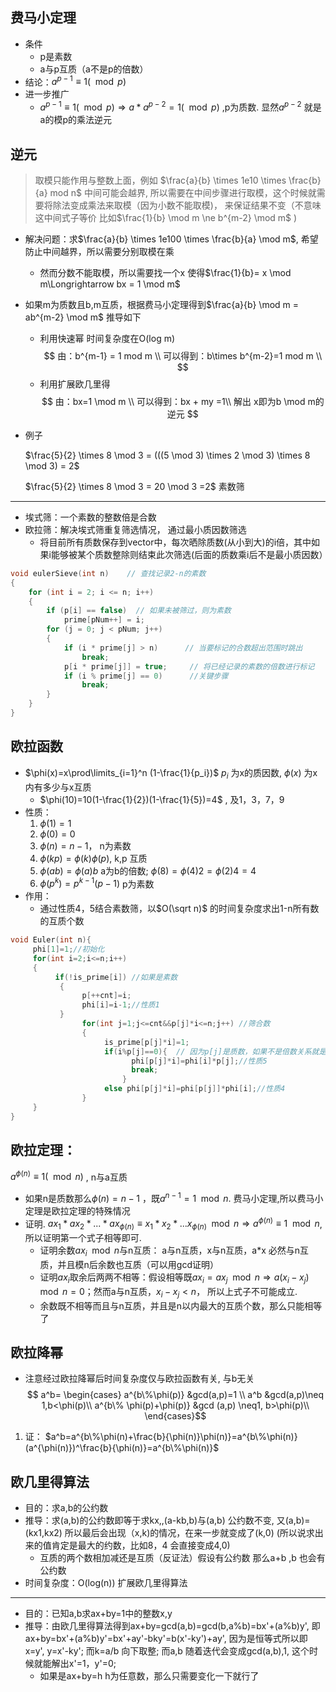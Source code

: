费马小定理
----
- 条件
    - p是素数
    - a与p互质（a不是p的倍数）
- 结论：$a^{p-1}\equiv 1 (\mod p)$ 
- 进一步推广
    - $a^{p-1}\equiv 1 (\mod p)\Longrightarrow a*a^{p-2}=1(\mod p)$ ,p为质数. 显然$a^{p-2}$ 就是a的模p的乘法逆元

逆元
----
> 取模只能作用与整数上面，例如 $\frac{a}{b} \times 1e10 \times \frac{b}{a} mod n$ 中间可能会越界, 所以需要在中间步骤进行取模，这个时候就需要将除法变成乘法来取模（因为小数不能取模)， 来保证结果不变（不意味这中间式子等价 比如$\frac{1}{b} \mod m \ne b^{m-2} \mod m$ )
- 解决问题：求$\frac{a}{b} \times 1e100 \times \frac{b}{a} \mod m$, 希望防止中间越界，所以需要分别取模在乘
    - 然而分数不能取模，所以需要找一个x 使得$\frac{1}{b}= x \mod m\Longrightarrow bx = 1 \mod m$
- 如果m为质数且b,m互质，根据费马小定理得到$\frac{a}{b} \mod m =  ab^{m-2} \mod m$ 推导如下
    - 利用快速幂 时间复杂度在O(log m)
    $$
    由：b^{m-1} = 1 mod m \\
    可以得到：b\times b^{m-2}=1 mod m \\
    $$
    - 利用扩展欧几里得
$$
由：bx=1 \mod m \\
可以得到：bx + my =1\\
解出 x即为b \mod m的逆元
$$

- 例子

    $\frac{5}{2} \times 8 \mod 3 = (((5 \mod 3) \times 2 \mod 3) \times 8 \mod 3) = 2$

    $\frac{5}{2} \times 8 \mod 3 = 20 \mod 3 =2$
素数筛
----
- 埃式筛：一个素数的整数倍是合数
- 欧拉筛：解决埃式筛重复筛选情况， 通过最小质因数筛选
    - 将目前所有质数保存到vector中，每次晒除质数(从小到大)的i倍，其中如果i能够被某个质数整除则结束此次筛选(后面的质数乘i后不是最小质因数）
```c++
void eulerSieve(int n)    // 查找记录2-n的素数
{
    for (int i = 2; i <= n; i++)
    {
        if (p[i] == false)  // 如果未被筛过，则为素数
            prime[pNum++] = i;
        for (j = 0; j < pNum; j++)
        {
            if (i * prime[j] > n)      // 当要标记的合数超出范围时跳出
                break;
            p[i * prime[j]] = true;     // 将已经记录的素数的倍数进行标记
            if (i % prime[j] == 0)      //关键步骤
                break;
        }
    }
}
```
欧拉函数
----
- $\phi(x)=x\prod\limits_{i=1}^n (1-\frac{1}{p_i})$ $p_i$ 为x的质因数, $\phi(x)$ 为x内有多少与x互质
	- $\phi(10)=10(1-\frac{1}{2})(1-\frac{1}{5})=4$ , 及1，3，7，9
- 性质：
	1. $\phi(1)=1$
	2. $\phi(0)=0$
	3. $\phi(n)=n-1$， n为素数
    4. $\phi(kp)=\phi(k)\phi(p)$, k,p 互质
    5. $\phi(ab)=\phi(a)b$ a为b的倍数; $\phi(8)=\phi(4)2=\phi(2)4=4$
	6. $\phi(p^k)=p^{k-1}(p-1)$ p为素数
- 作用： 
    - 通过性质4，5结合素数筛，以$O(\sqrt n)$ 的时间复杂度求出1-n所有数的互质个数
```c++
void Euler(int n){
	 phi[1]=1;//初始化 
	 for(int i=2;i<=n;i++)
	 {
	 	  if(!is_prime[i]) //如果是素数 
		   {
	 	  	 	p[++cnt]=i;
	 	  	 	phi[i]=i-1;//性质1 
	 	   }
	 	  	 	for(int j=1;j<=cnt&&p[j]*i<=n;j++) //筛合数 
				{
	 	  	 		 is_prime[p[j]*i]=1;
	 	  	 		 if(i%p[j]==0){  // 因为p[j]是质数，如果不是倍数关系就是互质关系
	 	  	 		 	   phi[p[j]*i]=phi[i]*p[j];//性质5
	 	  	 		 	   break;
						 }
					 else phi[p[j]*i]=phi[p[j]]*phi[i];//性质4
				} 
	 }
}
```
欧拉定理：
----
$a^{\phi(n)}\equiv 1(\mod n)$ , n与a互质
- 如果n是质数那么$\phi(n)=n-1$ ，既$a^{n-1} = 1 \mod n$. 费马小定理,所以费马小定理是欧拉定理的特殊情况
- 证明. $ax_1*ax_2*...*ax_{\phi(n)} \equiv x_1*x_2*...x_{\phi(n)} \mod n\Longrightarrow a^{\phi(n)}\equiv 1 \mod n$,  所以证明第一个式子相等即可.
    - 证明余数$ax_i \mod n$与n互质： a与n互质，x与n互质，a*x 必然与n互质，并且模n后余数也互质（可以用gcd证明）
    - 证明$ax_i$取余后两两不相等：假设相等既$ax_i=ax_j \mod n \Longrightarrow a(x_i-x_j) \mod n=0$；然而a与n互质，$x_i -x_j<n$， 所以上式子不可能成立. 
    - 余数既不相等而且与n互质，并且是n以内最大的互质个数，那么只能相等了

欧拉降幂
----
- 注意经过欧拉降幂后时间复杂度仅与欧拉函数有关, 与b无关
$$ a^b= \begin{cases}
a^{b\%\phi(p)} &gcd(a,p)=1 \\
a^b &gcd(a,p)\neq 1,b<\phi(p)\\
a^{b\% \phi(p)+\phi(p)} &gcd (a,p) \neq1, b>\phi(p)\\
\end{cases}$$

1. 证： $a^b=a^{b\%\phi(n)+\frac{b}{\phi(n)}\phi(n)}=a^{b\%\phi(n)}(a^{\phi(n)})^\frac{b}{\phi(n)}=a^{b\%\phi(n)}$

欧几里得算法
----
- 目的：求a,b的公约数
- 推导：求(a,b)的公约数即等于求kx,,(a-kb,b)与(a,b) 公约数不变, 又(a,b)=(kx1,kx2) 所以最后会出现（x,k)的情况，在来一步就变成了(k,0) (所以说求出来的值肯定是最大的约数，比如8，4 会直接变成4,0)
    - 互质的两个数相加减还是互质（反证法）假设有公约数 那么a+b ,b 也会有公约数
- 时间复杂度：O(log(n))
扩展欧几里得算法
----
- 目的：已知a,b求ax+by=1中的整数x,y
- 推导：由欧几里得算法得到ax+by=gcd(a,b)=gcd(b,a%b)=bx'+(a%b)y', 即ax+by=bx'+(a%b)y'=bx'+ay'-bky'=b(x'-ky')+ay', 因为是恒等式所以即x=y', y=x'-ky'; 而k=a/b 向下取整; 而a,b 随着迭代会变成gcd(a,b),1, 这个时候就能解出x'=1，y'=0;
    - 如果是ax+by=h h为任意数，那么只需要变化一下就行了
